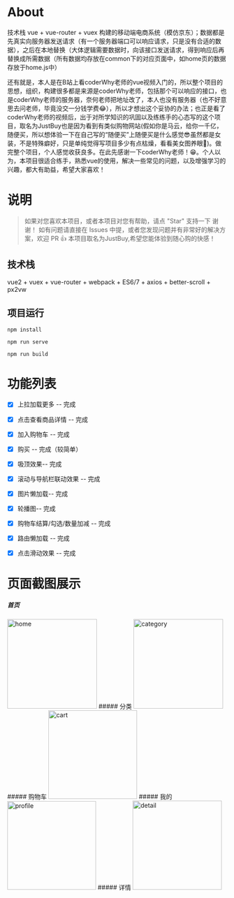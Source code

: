 
# About

技术栈 vue + vue-router + vuex 构建的移动端电商系统（模仿京东）；数据都是先真实向服务器发送请求（有一个服务器端口可以响应请求，只是没有合适的数据），之后在本地替换（大体逻辑需要数据时，向该接口发送请求，得到响应后再替换成所需数据（所有数据均存放在common下的对应页面中，如home页的数据存放于home.js中）

还有就是，本人是在B站上看coderWhy老师的vue视频入门的，所以整个项目的思想，组织，构建很多都是来源是coderWhy老师，包括那个可以响应的接口，也是coderWhy老师的服务器，奈何老师把地址改了，本人也没有服务器（也不好意思去问老师，毕竟没交一分钱学费😂），所以才想出这个妥协的办法；也正是看了coderWhy老师的视频后，出于对所学知识的巩固以及练练手的心态写的这个项目，取名为JustBuy也是因为看到有类似购物网站(假如你是马云，给你一千亿，随便买，所以想体验一下在自己写的“随便买”上随便买是什么感觉😎虽然都是女装，不是特殊癖好，只是单纯觉得写项目多少有点枯燥，看看美女图养眼🤣)。做完整个项目，个人感觉收获良多。在此先感谢一下coderWhy老师！😁。个人以为，本项目很适合练手，熟悉vue的使用，解决一些常见的问题，以及增强学习的兴趣，都大有助益，希望大家喜欢！


# 说明
>  如果对您喜欢本项目，或者本项目对您有帮助，请点 "Star" 支持一下 谢谢！
>  如有问题请直接在 Issues 中提，或者您发现问题并有非常好的解决方案，欢迎 PR 👍
>  本项目取名为JustBuy,希望您能体验到随心购的快感！
## 技术栈

vue2 + vuex + vue-router + webpack + ES6/7 + axios + better-scroll + px2vw 


## 项目运行


```
npm install

npm run serve 

npm run build

```
# 功能列表

- [x] 上拉加载更多 -- 完成
- [x] 点击查看商品详情 -- 完成
- [x] 加入购物车 -- 完成
- [x] 购买 -- 完成（较简单）
- [x] 吸顶效果-- 完成
- [x] 滚动与导航栏联动效果 -- 完成
- [x] 图片懒加载-- 完成
- [x] 轮播图-- 完成
- [x] 购物车结算/勾选/数量加减 -- 完成
- [x] 路由懒加载 -- 完成
- [x] 点击滑动效果 -- 完成


# 页面截图展示
##### 首页
<img width="205" alt="home" src="https://user-images.githubusercontent.com/59592969/119316863-0dfbcc80-bcaa-11eb-817a-7fcf43c86093.PNG">
##### 分类
<img width="205" alt="category" src="https://user-images.githubusercontent.com/59592969/119316986-34216c80-bcaa-11eb-9c19-c86d108fc179.PNG">
##### 购物车
<img width="203" alt="cart" src="https://user-images.githubusercontent.com/59592969/119317013-3be11100-bcaa-11eb-8f90-7071a987ddb7.PNG">
##### 我的
<img width="203" alt="profile" src="https://user-images.githubusercontent.com/59592969/119317040-426f8880-bcaa-11eb-92b1-b2729add57c4.PNG">
##### 详情
<img width="204" alt="detail" src="https://user-images.githubusercontent.com/59592969/119317077-4b605a00-bcaa-11eb-8334-47d2a0be58af.PNG">




